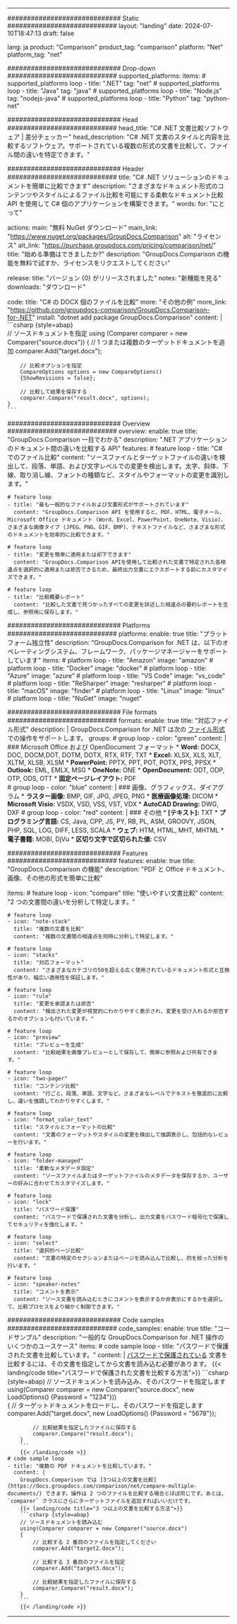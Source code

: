 
---
############################# Static ############################
layout: "landing"
date: 2024-07-10T18:47:13
draft: false

lang: ja
product: "Comparison"
product_tag: "comparison"
platform: "Net"
platform_tag: "net"

############################# Drop-down ############################
supported_platforms:
  items:
    # supported_platforms loop
    - title: ".NET"
      tag: "net"
    # supported_platforms loop
    - title: "Java"
      tag: "java"
    # supported_platforms loop
    - title: "Node.js"
      tag: "nodejs-java"
    # supported_platforms loop
    - title: "Python"
      tag: "python-net"

############################# Head ############################
head_title: "C# .NET 文書比較ソフトウェア | 差分チェッカー"
head_description: "C# .NET 文書のスタイルと内容を比較するソフトウェア。サポートされている複数の形式の文書を比較して、ファイル間の違いを特定できます。"

############################# Header ############################
title: "C# .NET ソリューションのドキュメントを簡単に比較できます"
description: "さまざまなドキュメント形式のコンテンツやスタイルによるファイル比較を可能にする柔軟なドキュメント比較 API を使用して C# 個のアプリケーションを構築できます。"
words:
  for: "にとって"

actions:
  main: "無料 NuGet ダウンロード"
  main_link: "https://www.nuget.org/packages/GroupDocs.Comparison"
  alt: "ライセンス"
  alt_link: "https://purchase.groupdocs.com/pricing/comparison/net/"
  title: "始める準備はできましたか?"
  description: "GroupDocs.Comparison の機能を無料で試すか、ライセンスをリクエストしてください"

release:
  title: "バージョン {0} がリリースされました"
  notes: "新機能を見る"
  downloads: "ダウンロード"

code:
  title: "C# の DOCX 個のファイルを比較"
  more: "その他の例"
  more_link: "https://github.com/groupdocs-comparison/GroupDocs.Comparison-for-.NET"
  install: "dotnet add package GroupDocs.Comparison"
  content: |
    ```csharp {style=abap}   
    // ソースドキュメントを指定
    using (Comparer comparer = new Comparer("source.docx"))
    {
        // 1 つまたは複数のターゲットドキュメントを追加
        comparer.Add("target.docx");

        // 比較オプションを指定
        CompareOptions options = new CompareOptions() 
        {ShowRevisions = false};

        // 比較して結果を保存する
        comparer.Compare("result.docx", options);
    }
    ```

############################# Overview ############################
overview:
  enable: true
  title: "GroupDocs.Comparison 一目でわかる"
  description: ".NET アプリケーションのドキュメント間の違いを比較する API"
  features:
    # feature loop
    - title: "C# でのファイル比較"
      content: "ソースファイルとターゲットファイルの違いを検出して、段落、単語、および文字レベルでの変更を検出します。太字、斜体、下線、取り消し線、フォントの種類など、スタイルやフォーマットの変更を識別します。"

    # feature loop
    - title: "最も一般的なファイルおよび文書形式がサポートされています"
      content: "GroupDocs.Comparison API を使用すると、PDF、HTML、電子メール、Microsoft Office ドキュメント (Word、Excel、PowerPoint、OneNote、Visio)、さまざまな画像タイプ (JPEG、PNG、GIF、BMP)、テキストファイルなど、さまざまな形式のドキュメントを効率的に比較できます。"

    # feature loop
    - title: "変更を簡単に適用または却下できます"
      content: "GroupDocs.Comparison APIを使用して比較された文書で特定された各相違点を選択的に適用または拒否できるため、最終出力文書にエクスポートする前にカスタマイズできます。"

    # feature loop
    - title: "比較概要レポート"
      content: "比較した文書で見つかったすべての変更を詳述した相違点の要約レポートを生成し、参照用に保存します。"

############################# Platforms ############################
platforms:
  enable: true
  title: "プラットフォーム独立性"
  description: "GroupDocs.Comparison for .NET は、以下のオペレーティングシステム、フレームワーク、パッケージマネージャーをサポートしています"
  items:
    # platform loop
    - title: "Amazon"
      image: "amazon"
    # platform loop
    - title: "Docker"
      image: "docker"
    # platform loop
    - title: "Azure"
      image: "azure"
    # platform loop
    - title: "VS Code"
      image: "vs_code"
    # platform loop
    - title: "ReSharper"
      image: "resharper"
    # platform loop
    - title: "macOS"
      image: "finder"
    # platform loop
    - title: "Linux"
      image: "linux"
    # platform loop
    - title: "NuGet"
      image: "nuget"

############################# File formats ############################
formats:
  enable: true
  title: "対応ファイル形式"
  description: |
    GroupDocs.Comparison for .NET は次の [ファイル形式](https://docs.groupdocs.com/comparison/net/supported-document-formats/) での操作をサポートします。
  groups:
    # group loop
    - color: "green"
      content: |
        ### Microsoft Office および OpenDocument フォーマット
        * **Word:** DOCX, DOC, DOCM,DOT, DOTM, DOTX, RTX, RTF, TXT
        * **Excel:** XLSX, XLS, XLT, XLTM, XLSB, XLSM
        * **PowerPoint:** PPTX, PPT, POT, POTX, PPS, PPSX
        * **Outlook:** EML, EMLX, MSG
        * **OneNote:** ONE
        * **OpenDocument:** ODT, ODP, OTP, ODS, OTT
        * **固定ページレイアウト:** PDF        
    # group loop
    - color: "blue"
      content: |
        ### 画像、グラフィックス、ダイアグラム
        * **ラスター画像:** BMP, GIF, JPG, JPEG, PNG
        * **医療画像処理:** DICOM
        * **Microsoft Visio:** VSDX, VSD, VSS, VST, VDX
        * **AutoCAD Drawing:** DWG, DXF
      # group loop
    - color: "red"
      content: |
        ### その他
        * **[テキスト]:** TXT
        * **プログラミング言語:** CS, Java, CPP, JS, PY, RB, PL, ASM, GROOVY, JSON, PHP, SQL, LOG, DIFF, LESS, SCALA
        * **ウェブ:** HTM, HTML, MHT, MHTML
        * **電子書籍:** MOBI, DjVu
        * **区切り文字で区切られた値:** CSV

############################# Features ############################
features:
  enable: true
  title: "GroupDocs.Comparison の機能"
  description: "PDF と Office ドキュメント、画像、その他の形式を簡単に比較"

  items:
    # feature loop
    - icon: "compare"
      title: "使いやすい文書比較"
      content: "2 つの文書間の違いを分析して特定します。"

    # feature loop
    - icon: "note-stack"
      title: "複数の文書を比較"
      content: "複数の文書間の相違点を同時に分析して特定します。"

    # feature loop
    - icon: "stacks"
      title: "対応フォーマット"
      content: "さまざまなカテゴリの50を超える広く使用されているドキュメント形式と互換性があり、幅広い適用性を保証します。"

    # feature loop
    - icon: "rule"
      title: "変更を承認または拒否"
      content: "検出された変更が視覚的にわかりやすく表示され、変更を受け入れるか拒否するかのオプションも付いています。"

    # feature loop
    - icon: "preview"
      title: "プレビューを生成"
      content: "比較結果を画像プレビューとして保存して、簡単に参照および共有できます。"

    # feature loop
    - icon: "two-pager"
      title: "コンテンツ比較"
      content: "行ごと、段落、単語、文字など、さまざまなレベルでテキストを徹底的に比較し、違いを強調してわかりやすくします。"

    # feature loop
    - icon: "format_color_text"
      title: "スタイルとフォーマットの比較"
      content: "文書のフォーマットやスタイルの変更を検出して強調表示し、包括的なレビューを行います。"

    # feature loop
    - icon: "folder-managed"
      title: "柔軟なメタデータ設定"
      content: "ソースファイルまたはターゲットファイルのメタデータを保存するか、ユーザーの好みに合わせてカスタマイズします。"

    # feature loop
    - icon: "lock"
      title: "パスワード保護"
      content: "パスワードで保護された文書を分析し、出力文書をパスワード暗号化で保護してセキュリティを強化します。"

    # feature loop
    - icon: "select"
      title: "選択的ページ比較"
      content: "文書の特定のセクションまたはページを読み込んで比較し、的を絞った分析を行います。"

    # feature loop
    - icon: "speaker-notes"
      title: "コメントを表示"
      content: "ソース文書を読み込むときにコメントを表示するか非表示にするかを選択して、比較プロセスをより細かく制御できます。"

############################# Code samples ############################
code_samples:
  enable: true
  title: "コードサンプル"
  description: "一般的な GroupDocs.Comparison for .NET 操作のいくつかのユースケース"
  items:
    # code sample loop
    - title: "パスワードで保護された文書を比較しています。"
      content: |
        [パスワードで保護されている](https://docs.groupdocs.com/comparison/net/load-password-protected-documents/) 文書を比較するには、その文書を指定してから文書を読み込む必要があります。
        {{< landing/code title="パスワードで保護された文書を比較する方法">}}
        ```csharp {style=abap}
        // ソースドキュメントを読み込み、そのパスワードを指定します
        using(Comparer comparer = new Comparer("source.docx", new LoadOptions() {Password = "1234"}))  
        {
            // ターゲットドキュメントをロードし、そのパスワードを指定します
            comparer.Add("target.docx", new LoadOptions() {Password = "5678"});

            // 比較結果を指定したファイルに保存する
            comparer.Compare("result.docx");
        }
        ```
        {{< /landing/code >}}
    # code sample loop
    - title: "複数の PDF ドキュメントを比較しています。"
      content: |
        GroupDocs.Comparison では [3つ以上の文書を比較](https://docs.groupdocs.com/comparison/net/compare-multiple-documents/) できます。操作は 2 つのファイルを比較する場合とほぼ同じです。あとは、`comparer` クラスにさらにターゲットファイルを追加すればいいだけです。
        {{< landing/code title="3 つ以上の文書を比較する方法">}}
        ```csharp {style=abap}   
        // ソースドキュメントを読み込む
        using(Comparer comparer = new Comparer("source.docx") 
        {
            // 比較する 2 番目のファイルを指定してください
            comparer.Add("target2.docx");
            
            // 比較する 3 番目のファイルを指定
            comparer.Add("target3.docx");
            
            // 比較結果を指定したファイルに保存する
            comparer.Compare("result.docx");
        }
        ```
        {{< /landing/code >}}

---
